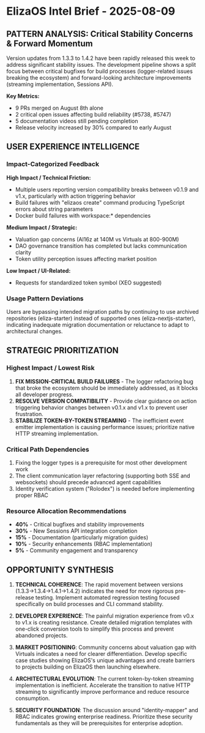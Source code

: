 # ElizaOS Intel Brief - 2025-08-09

## PATTERN ANALYSIS: Critical Stability Concerns & Forward Momentum

Version updates from 1.3.3 to 1.4.2 have been rapidly released this week to address significant stability issues. The development pipeline shows a split focus between critical bugfixes for build processes (logger-related issues breaking the ecosystem) and forward-looking architecture improvements (streaming implementation, Sessions API).

**Key Metrics:**
- 9 PRs merged on August 8th alone
- 2 critical open issues affecting build reliability (#5738, #5747)
- 5 documentation videos still pending completion
- Release velocity increased by 30% compared to early August

## USER EXPERIENCE INTELLIGENCE

### Impact-Categorized Feedback
**High Impact / Technical Friction:**
- Multiple users reporting version compatibility breaks between v0.1.9 and v1.x, particularly with action triggering behavior
- Build failures with "elizaos create" command producing TypeScript errors about string parameters
- Docker build failures with workspace:* dependencies

**Medium Impact / Strategic:**
- Valuation gap concerns (AI16z at 140M vs Virtuals at 800-900M)
- DAO governance transition has completed but lacks communication clarity
- Token utility perception issues affecting market position

**Low Impact / UI-Related:**
- Requests for standardized token symbol (XEO suggested)

### Usage Pattern Deviations
Users are bypassing intended migration paths by continuing to use archived repositories (eliza-starter) instead of supported ones (eliza-nextjs-starter), indicating inadequate migration documentation or reluctance to adapt to architectural changes.

## STRATEGIC PRIORITIZATION

### Highest Impact / Lowest Risk
1. **FIX MISSION-CRITICAL BUILD FAILURES** - The logger refactoring bug that broke the ecosystem should be immediately addressed, as it blocks all developer progress.
2. **RESOLVE VERSION COMPATIBILITY** - Provide clear guidance on action triggering behavior changes between v0.1.x and v1.x to prevent user frustration.
3. **STABILIZE TOKEN-BY-TOKEN STREAMING** - The inefficient event emitter implementation is causing performance issues; prioritize native HTTP streaming implementation.

### Critical Path Dependencies
1. Fixing the logger types is a prerequisite for most other development work
2. The client communication layer refactoring (supporting both SSE and websockets) should precede advanced agent capabilities
3. Identity verification system ("Rolodex") is needed before implementing proper RBAC

### Resource Allocation Recommendations
- **40%** - Critical bugfixes and stability improvements
- **30%** - New Sessions API integration completion
- **15%** - Documentation (particularly migration guides)
- **10%** - Security enhancements (RBAC implementation)
- **5%** - Community engagement and transparency

## OPPORTUNITY SYNTHESIS

1. **TECHNICAL COHERENCE**: The rapid movement between versions (1.3.3→1.3.4→1.4.1→1.4.2) indicates the need for more rigorous pre-release testing. Implement automated regression testing focused specifically on build processes and CLI command stability.

2. **DEVELOPER EXPERIENCE**: The painful migration experience from v0.x to v1.x is creating resistance. Create detailed migration templates with one-click conversion tools to simplify this process and prevent abandoned projects.

3. **MARKET POSITIONING**: Community concerns about valuation gap with Virtuals indicates a need for clearer differentiation. Develop specific case studies showing ElizaOS's unique advantages and create barriers to projects building on ElizaOS then launching elsewhere.

4. **ARCHITECTURAL EVOLUTION**: The current token-by-token streaming implementation is inefficient. Accelerate the transition to native HTTP streaming to significantly improve performance and reduce resource consumption.

5. **SECURITY FOUNDATION**: The discussion around "identity-mapper" and RBAC indicates growing enterprise readiness. Prioritize these security fundamentals as they will be prerequisites for enterprise adoption.
